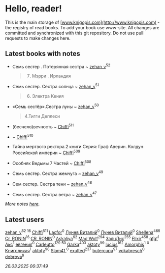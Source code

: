 # Hello, reader!
This is the main storage of [www.knigopis.com](http://www.knigopis.com) - the registry of read books.
To add your book use www-site. All changes are committed and synchronized with this git repository.
Do not use pull requests to make changes here.


## Latest books with notes
* Семь сестер . Потерянная сестра ~ [zehan_v](users/174/174598622-vkontakte)<sup>52</sup>
    > 7. Мэрри . Ирландия

* Семь сестер. Сестра солнца ~ [zehan_v](users/174/174598622-vkontakte)<sup>51</sup>
    > 6. Электра Кения

* «Семь сестёр».Сестра луны ~ [zehan_v](users/174/174598622-vkontakte)<sup>50</sup>
    > 4.Тигги Деплеси

* (бесчело)вечность ~ [Chiffi](users/105/105831994080785626680-google)<sup>511</sup>

*  ~ [Chiffi](users/105/105831994080785626680-google)<sup>510</sup>

* Тайна мертвого ректора.2 книги 
Серия: Граф Аверин. Колдун Российской империи ~ [Chiffi](users/105/105831994080785626680-google)<sup>509</sup>

* Особняк Ведьмы 7 Частей ~ [Chiffi](users/105/105831994080785626680-google)<sup>508</sup>

* Семь сестер. Сестра жемчуга ~ [zehan_v](users/174/174598622-vkontakte)<sup>49</sup>

* Сем сестер. Сестра тени ~ [zehan_v](users/174/174598622-vkontakte)<sup>48</sup>

* Семь сестер. Сестра ветра ~ [zehan_v](users/174/174598622-vkontakte)<sup>47</sup>


_More notes [here](latest_books_with_notes.md)._


## Latest users
[zehan_v](users/174/174598622-vkontakte)<sup>52</sup> 
[](users/105/105803270930838059244-google)<sup>16</sup> 
[Chiffi](users/105/105831994080785626680-google)<sup>511</sup> 
[Lacfor](users/100/100034469369076891567-google)<sup>0</sup> 
[Лунев Виталий](users/d51/d51d3296763ca6fa-liveid)<sup>0</sup> 
[Лунев Виталий](users/105/105094667890867197709-google)<sup>0</sup> 
[Shellena](users/134/13413591548892934957-mailru)<sup>469</sup> 
[Cr_RONIN](users/112/112090473416384685204-google)<sup>16</sup> 
[CR_RONIN](users/117/117421856236745123056-google)<sup>0</sup> 
[Askaliya](users/326/326783541-vkontakte)<sup>62</sup> 
[Mad Wolf](users/947/94738840-vkontakte)<sup>294</sup> 
[ЗаяцЛис](users/112/112388384595246311466-google)<sup>255</sup> 
[Elixir](users/115/115826717712507836033-google)<sup>458</sup> 
[gfgf](users/116/116019493327313578692-google)<sup>1</sup> 
[Акс](users/105/105584644059159770670-google)<sup>1</sup> 
[евгения](users/108/108327816194861875647-google)<sup>0</sup> 
[Carleutto](users/118/118270319028469737508-google)<sup>129</sup> 
[](users/107/107756383717359753203-google)<sup>50</sup> 
[Garka](users/115/115753719718250012620-google)<sup>403</sup> 
[aktoty](users/115/115891840326495240870-google)<sup>99</sup> 
[lucius](users/113/113248293394986559131-google)<sup>162</sup> 
[Amorphis](users/111/111813311426128919318-google)<sup>1</sup> 
[](users/537/5373417-vkontakte)<sup>0</sup> 
[Книголикая](users/118/118445323552824972692-google)<sup>1</sup> 
[aktoty](users/275/275766107-vkontakte)<sup>98</sup> 
[Slam41 ](users/103/103558184911332019716-google)<sup>0</sup> 
[exulted](users/100/100599204551896265722-google)<sup>237</sup> 
[butercupa](users/193/193697993-vkontakte)<sup>97</sup> 
[vokabresch](users/109/109100428262719456108-google)<sup>0</sup> 
[dobrova](users/606/6069210-vkontakte)<sup>9</sup> 


_26.03.2025 06:37:49_
